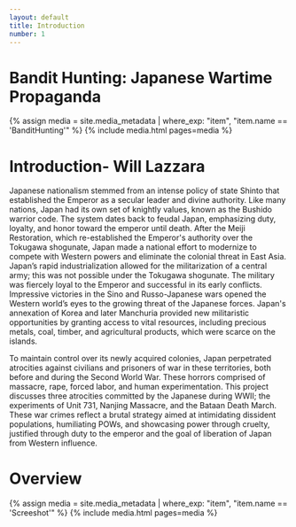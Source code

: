 ```yaml
---
layout: default
title: Introduction
number: 1
---
```

# Bandit Hunting: Japanese Wartime Propaganda
{% assign media = site.media_metadata | where_exp: "item", "item.name == 'BanditHunting'" %}
{% include media.html pages=media %}

# Introduction- Will Lazzara
Japanese nationalism stemmed from an intense policy of state Shinto that established the Emperor as a secular leader and divine authority. Like many nations, Japan had its own set of knightly values, known as the Bushido warrior code. The system dates back to feudal Japan, emphasizing duty, loyalty, and honor toward the emperor until death. After the Meiji Restoration, which re-established the Emperor's authority over the Tokugawa shogunate, Japan made a national effort to modernize to compete with Western powers and eliminate the colonial threat in East Asia. Japan’s rapid industrialization allowed for the militarization of a central army; this was not possible under the Tokugawa shogunate. The military was fiercely loyal to the Emperor and successful in its early conflicts. Impressive victories in the Sino and Russo-Japanese wars opened the Western world’s eyes to the growing threat of the Japanese forces. Japan's annexation of Korea and later Manchuria provided new militaristic opportunities by granting access to vital resources, including precious metals, coal, timber, and agricultural products, which were scarce on the islands. 

To maintain control over its newly acquired colonies, Japan perpetrated atrocities against civilians and prisoners of war in these territories, both before and during the Second World War. These horrors comprised of massacre, rape, forced labor, and human experimentation. This project discusses three atrocities committed by the Japanese during WWII; the experiments of Unit 731, Nanjing Massacre, and the Bataan Death March. These war crimes reflect a brutal strategy aimed at intimidating dissident populations, humiliating POWs, and showcasing power through cruelty, justified through duty to the emperor and the goal of liberation of Japan from Western influence.

# Overview
{% assign media = site.media_metadata | where_exp: "item", "item.name == 'Screeshot'" %}
{% include media.html pages=media %}

[^1]: First example footnote. View other pages to see sample methods of working with Markdown.
[^2]: I copied this text from this [website](https://www.lipsum.com/feed/html) 

